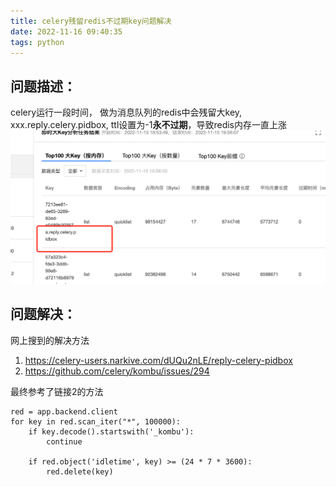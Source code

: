 ```yaml
---
title: celery残留redis不过期key问题解决
date: 2022-11-16 09:40:35
tags: python
---
```

## 问题描述：
celery运行一段时间， 做为消息队列的redis中会残留大key, xxx.reply.celery.pidbox, ttl设置为-1**永不过期**，导致redis内存一直上涨
![大key截图](/images/python/1.png)

## 问题解决：
网上搜到的解决方法
1. https://celery-users.narkive.com/dUQu2nLE/reply-celery-pidbox
2. https://github.com/celery/kombu/issues/294

最终参考了链接2的方法
```定期清理空闲key
red = app.backend.client
for key in red.scan_iter("*", 100000):
    if key.decode().startswith('_kombu'):
        continue
​
    if red.object('idletime', key) >= (24 * 7 * 3600):
        red.delete(key)
```
